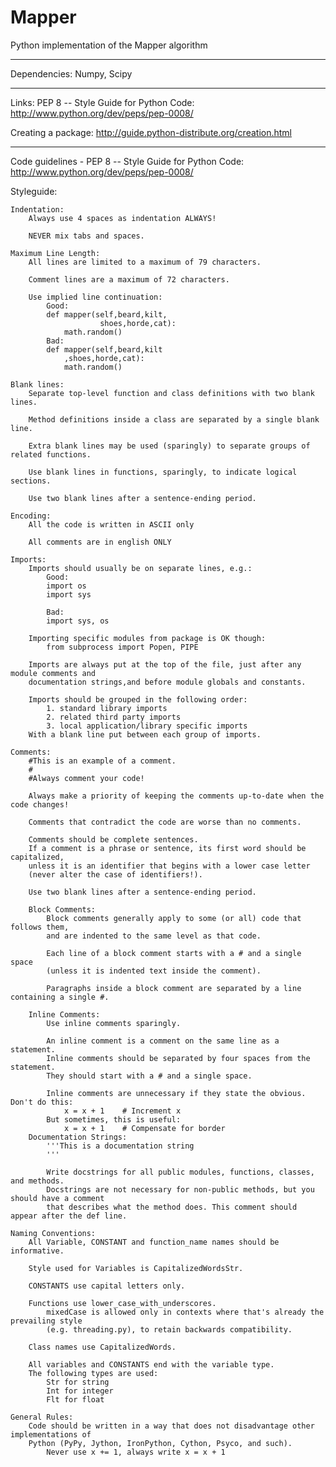Mapper
======
Python implementation of the Mapper algorithm


------
Dependencies:
Numpy, Scipy


------
Links:
PEP 8 -- Style Guide for Python Code:
http://www.python.org/dev/peps/pep-0008/

Creating a package:
http://guide.python-distribute.org/creation.html


------
Code guidelines - PEP 8 -- Style Guide for Python Code:
http://www.python.org/dev/peps/pep-0008/

Styleguide:

    Indentation:
        Always use 4 spaces as indentation ALWAYS!
        
        NEVER mix tabs and spaces.
        
    Maximum Line Length:
        All lines are limited to a maximum of 79 characters.
        
        Comment lines are a maximum of 72 characters.
        
        Use implied line continuation:
            Good:
            def mapper(self,beard,kilt,
                        shoes,horde,cat):
                math.random()
            Bad:
            def mapper(self,beard,kilt
                ,shoes,horde,cat):
                math.random()
                
    Blank lines:
        Separate top-level function and class definitions with two blank lines.
        
        Method definitions inside a class are separated by a single blank line.
        
        Extra blank lines may be used (sparingly) to separate groups of related functions.
        
        Use blank lines in functions, sparingly, to indicate logical sections.
        
        Use two blank lines after a sentence-ending period.
        
    Encoding:
        All the code is written in ASCII only
        
        All comments are in english ONLY
        
    Imports:
        Imports should usually be on separate lines, e.g.:
            Good: 
            import os
            import sys
            
            Bad:
            import sys, os
            
        Importing specific modules from package is OK though:
            from subprocess import Popen, PIPE
            
        Imports are always put at the top of the file, just after any module comments and 
        documentation strings,and before module globals and constants.
        
        Imports should be grouped in the following order:
            1. standard library imports
            2. related third party imports
            3. local application/library specific imports
        With a blank line put between each group of imports.
        
    Comments:
        #This is an example of a comment.
        #
        #Always comment your code!
        
        Always make a priority of keeping the comments up-to-date when the code changes!
        
        Comments that contradict the code are worse than no comments.
        
        Comments should be complete sentences. 
        If a comment is a phrase or sentence, its first word should be capitalized,
        unless it is an identifier that begins with a lower case letter 
        (never alter the case of identifiers!).
        
        Use two blank lines after a sentence-ending period.
        
        Block Comments:
            Block comments generally apply to some (or all) code that follows them,
            and are indented to the same level as that code.
            
            Each line of a block comment starts with a # and a single space 
            (unless it is indented text inside the comment).
            
            Paragraphs inside a block comment are separated by a line containing a single #.
        
        Inline Comments:
            Use inline comments sparingly.
            
            An inline comment is a comment on the same line as a statement.
            Inline comments should be separated by four spaces from the statement.
            They should start with a # and a single space.
            
            Inline comments are unnecessary if they state the obvious. Don't do this:
                x = x + 1    # Increment x
            But sometimes, this is useful:
                x = x + 1    # Compensate for border
        Documentation Strings:
            '''This is a documentation string
            '''
            
            Write docstrings for all public modules, functions, classes, and methods.
            Docstrings are not necessary for non-public methods, but you should have a comment 
            that describes what the method does. This comment should appear after the def line.
        
    Naming Conventions:
        All Variable, CONSTANT and function_name names should be informative.
            
        Style used for Variables is CapitalizedWordsStr.
        
        CONSTANTS use capital letters only.
        
        Functions use lower_case_with_underscores.
            mixedCase is allowed only in contexts where that's already the prevailing style 
            (e.g. threading.py), to retain backwards compatibility.
        
        Class names use CapitalizedWords.
            
        All variables and CONSTANTS end with the variable type.
        The following types are used:
            Str for string
            Int for integer
            Flt for float
                
    General Rules:
        Code should be written in a way that does not disadvantage other implementations of 
        Python (PyPy, Jython, IronPython, Cython, Psyco, and such).
            Never use x += 1, always write x = x + 1
        
            
            
            
        
        
        
        
        
        
        
        
        
